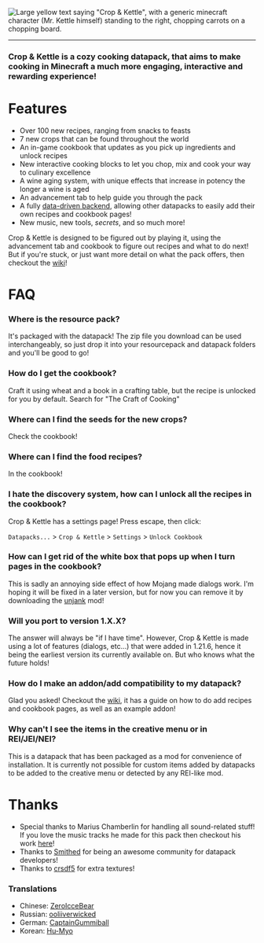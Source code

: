 ![Large yellow text saying "Crop & Kettle", with a generic minecraft character (Mr. Kettle himself) standing to the right, chopping carrots on a chopping board.](https://cdn.modrinth.com/data/cached_images/df6220a5d75e862e6ce2f409a7290461a0c8e2bc.png)

---
### Crop & Kettle is a cozy cooking datapack, that aims to make cooking in Minecraft a much more engaging, interactive and rewarding experience!

# Features
- Over 100 new recipes, ranging from snacks to feasts
- 7 new crops that can be found throughout the world
- An in-game cookbook that updates as you pick up ingredients and unlock recipes
- New interactive cooking blocks to let you chop, mix and cook your way to culinary excellence
- A wine aging system, with unique effects that increase in potency the longer a wine is aged
- An advancement tab to help guide you through the pack
- A fully [data-driven backend](https://github.com/maybejake/crop-and-kettle/wiki/Addons), allowing other datapacks to easily add their own recipes and cookbook pages!
- New music, new tools, _secrets_, and so much more!

Crop & Kettle is designed to be figured out by playing it, using the advancement tab and cookbook to figure out recipes and what to do next! But if you're stuck, or just want more detail on what the pack offers, then checkout the [wiki](https://github.com/maybejake/crop-and-kettle/wiki)!

# FAQ
### Where is the resource pack?
It's packaged with the datapack! The zip file you download can be used interchangeably, so just drop it into your resourcepack and datapack folders and you'll be good to go!
### How do I get the cookbook?
Craft it using wheat and a book in a crafting table, but the recipe is unlocked for you by default. Search for "The Craft of Cooking"
### Where can I find the seeds for the new crops?
Check the cookbook!
### Where can I find the food recipes?
In the cookbook!
### I hate the discovery system, how can I unlock all the recipes in the cookbook?
Crop & Kettle has a settings page! Press escape, then click:

`Datapacks...` > `Crop & Kettle` > `Settings` > `Unlock Cookbook`
### How can I get rid of the white box that pops up when I turn pages in the cookbook?
This is sadly an annoying side effect of how Mojang made dialogs work. I'm hoping it will be fixed in a later version, but for now you can remove it by downloading the [unjank](https://modrinth.com/mod/unjank) mod!
### Will you port to version 1.X.X?
The answer will always be "if I have time". However, Crop & Kettle is made using a lot of features (dialogs, etc...) that were added in 1.21.6, hence it being the earliest version its currently available on. But who knows what the future holds!
### How do I make an addon/add compatibility to my datapack?
Glad you asked! Checkout the [wiki](https://github.com/maybejake/crop-and-kettle/wiki/Addons), it has a guide on how to do add recipes and cookbook pages, as well as an example addon!
### Why can't I see the items in the creative menu or in REI/JEI/NEI?
This is a datapack that has been packaged as a mod for convenience of installation. It is currently not possible for custom items added by datapacks to be added to the creative menu or detected by any REI-like mod.

# Thanks
- Special thanks to Marius Chamberlin for handling all sound-related stuff! If you love the music tracks he made for this pack then checkout his work [here](https://mariuschamberlin.bandcamp.com/album/crop-kettle)!
- Thanks to [Smithed](https://smithed.net/) for being an awesome community for datapack developers!
- Thanks to [crsdf5](https://modrinth.com/user/crsdf5) for extra textures!

### Translations
- Chinese: [ZeroIcceBear](https://github.com/ZeroIcceBear)
- Russian: [ooliiverwicked](https://github.com/ooliiverwicked)
- German: [CaptainGummiball](https://github.com/CptGummiball)
- Korean: [Hu-Myo](https://github.com/Hu-Myo)
